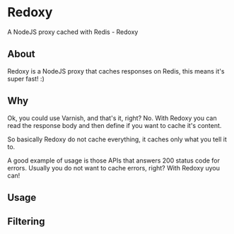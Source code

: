 # Redoxy
A NodeJS proxy cached with Redis - Redoxy


## About
Redoxy is a NodeJS proxy that caches responses on Redis, this means it's super fast! :)

## Why
Ok, you could use Varnish, and that's it, right? No. With Redoxy you can read the response body and then define if you want to cache it's content.

So basically Redoxy do not cache everything, it caches only what you tell it to. 

A good example of usage is those APIs that answers 200 status code for errors. Usually you do not want to cache errors, right? With Redoxy uyou can!


## Usage


## Filtering
